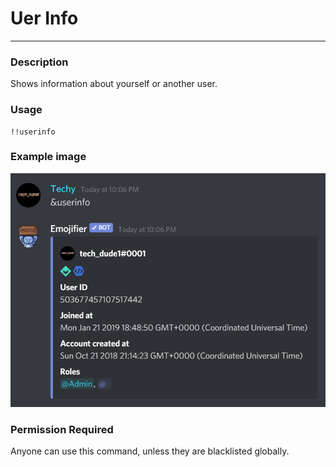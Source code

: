 # Uer Info
---
### Description
Shows information about yourself or another user.
### Usage
```
!!userinfo
```

### Example image
![convert example](../images/userinfo.PNG)

### Permission Required
Anyone can use this command, unless they are blacklisted globally.
